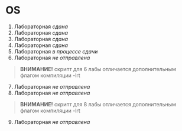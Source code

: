 # OS

1. Лабораторная *сдана*
2. Лабораторная *сдана*
3. Лабораторная *сдана*
4. Лабораторная *сдана*
5. Лабораторная *в процессе сдачи*
6. Лабораторная *не отправлена* 
>**ВНИМАНИЕ!** скрипт для 6 лабы отличается дополнительным флагом компиляции -lrt
7. Лабораторная *не отправлена*
8. Лабораторная *не отправлена* 
>**ВНИМАНИЕ!** скрипт для 8 лабы отличается дополнительным флагом компиляции -lrt
9. Лабораторная *не отправлена*
